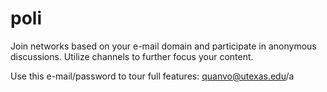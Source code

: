 # poli

Join networks based on your e-mail domain and participate in anonymous discussions. Utilize channels to further focus your content.

Use this e-mail/password to tour full features: quanvo@utexas.edu/a
